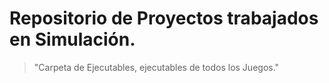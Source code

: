 # Repositorio de Proyectos trabajados en Simulación. 

> "Carpeta de Ejecutables, ejecutables de todos los Juegos."
